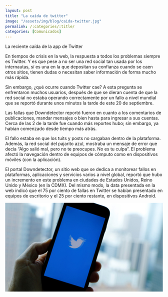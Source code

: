 ```yaml
---
layout: post
title: "La caída de twitter"
image: "/assets/img/blog/caida-twitter.jpg"
permalink: /:categories/:title/
categories: [Comunicados]
---
```


La reciente caída de la app de Twitter



En tiempos de crisis en la web, la respuesta a todos los problemas siempre es Twitter. Y es que pese a no ser una red social tan usada por los internautas, sí es una en la que depositan su confianza cuando se caen otros sitios, tienen dudas o necesitan saber información de forma mucho más rápida.

Sin embargo, ¿qué ocurre cuando Twitter cae? A esta pregunta se enfrentaron muchos usuarios, después de que se dieran cuenta de que la red social no estaba operando correctamente por un fallo a nivel mundial que se reportó durante unos minutos la tarde de este 20 de septiembre.

Las fallas que Downdetector reportó fueron en cuanto a los comentarios de publicaciones, mandar mensajes o bien hasta para ingresar a sus cuentas. Cerca de las 2 de la tarde fue cuando más reportes hubo; sin embargo, ya habían comenzado desde tiempo más atrás.

El fallo estaba en que los tuits y posts no cargaban dentro de la plataforma. Además, la red social del pajarito azul, mostraba un mensaje de error que decía “Algo salió mal, pero no te preocupes. No es tu culpa”. El problema afectó la navegación dentro de equipos de cómputo como en dispositivos móviles (con la aplicación).

El portal Downdetector, un sitio web que se dedica a monitorear fallos en plataformas, aplicaciones y servicios varios a nivel global, reportó que hubo un incremento en este problema en ciudades de Estados Unidos, Reino Unido y México (en la CDMX). Del mismo modo, la data presentada en la web indicó que el 75 por ciento de fallas en Twitter se habían presentado en equipos de escritorio y el 25 por ciento restante, en dispositivos Android.

<img src="/assets/img/blog/twitter-caida.jpg" class="img-fluid" alt="Twitter-caida">



